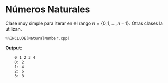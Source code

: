 # Números Naturales

Clase muy simple para iterar en el rango $n=\{0,1,...,n-1\}$. Otras clases la
utilizan.


```c++
%%INCLUDE(NaturalNumber.cpp)
```

**Output**:

```txt
    0 1 2 3 4 
	0: 2
	1: 4
	2: 6
	3: 8
```



